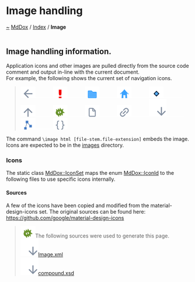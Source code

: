 <a id="image-handling"></a>
<h1>Image handling</h1>
<a id="image"></a>
<a href="https://github.com/CharlesCarley/MdDox#~">~</a>
<a href="indexpage.md#mddox">MdDox</a>
<span class="inline-text">/</span>
<a href="index.md#index">Index</a>
<span class="inline-text">/</span>
<span class="bold-text"><b>Image</b></span>
<br/>
<br/>
<a id="image_1s1"></a>
<a id="image-handling-information."></a>
<h2>Image handling information.</h2>
<span class="inline-text">Application icons and other images are pulled directly from the source code comment and output in-line with the current document. </span>
<br/>
<span class="inline-text">
 For example, the following shows the current set of navigation icons.</span>
<blockquote>
<img src="../images/back.svg"/><img src="../images/horSpace24px.svg"/><img src="../images/error.svg"/><img src="../images/horSpace24px.svg"/><img src="../images/folder.svg"/><img src="../images/horSpace24px.svg"/><img src="../images/home.svg"/><img src="../images/horSpace24px.svg"/><img src="../images/enum.svg"/><img src="../images/horSpace24px.svg"/><img src="../images/jumpToTop.svg"/><img src="../images/horSpace24px.svg"/><img src="../images/debug.svg"/><img src="../images/horSpace24px.svg"/><img src="../images/file.svg"/><img src="../images/horSpace24px.svg"/><img src="../images/link.svg"/><img src="../images/horSpace24px.svg"/><img src="../images/lookInside.svg"/><img src="../images/horSpace24px.svg"/><img src="../images/class.svg"/><img src="../images/horSpace24px.svg"/><img src="../images/namespace.svg"/></blockquote>
<span class="inline-text">The command </span>
<code class="typewriter">\image html [file-stem.file-extension]</code>
<span class="inline-text"> embeds the image. </span>
<br/>
<span class="inline-text">
 Icons are expected to be in the </span>
<a href="../images#images">images</a>
<span class="inline-text"> directory.</span>
<a id="image_1internal"></a>
<a id="icons"></a>
<h3>Icons</h3>
<span class="inline-text">The static class </span>
<a href="classMdDox_1_1IconSet.md#iconset">MdDox::IconSet</a>
<span class="inline-text"> maps the enum </span>
<a href="namespaceMdDox.md#iconid">MdDox::IconId</a>
<span class="inline-text"> to the following files to use specific icons internally.</span>
<a id="image_1sources"></a>
<a id="sources"></a>
<h4>Sources</h4>
<span class="inline-text">A few of the icons have been copied and modified from the material-design-icons set. The original sources can be found here: </span>
<a href="https://github.com/google/material-design-icons#https:--github.com-google-material-design-icons">https://github.com/google/material-design-icons</a>
<br/>
<blockquote>
<img src="../images/debug.svg"/><span class="inline-text">The following sources were used to generate this page.</span>
<br/>
<span class="icon-list-item"><a href="../xml/Image.xml#L1" class="icon-list-item"><img src="../images/lookInside.svg" class="icon-list-item"/><span class="icon-list-item">Image.xml</span>
</a>
</span>
<br/>
<span class="icon-list-item"><a href="../xml/compound.xsd#L1" class="icon-list-item"><img src="../images/lookInside.svg" class="icon-list-item"/><span class="icon-list-item">compound.xsd</span>
</a>
</span>
</blockquote>
</div>
</div>
</body>
</html>
